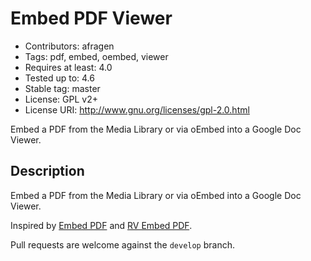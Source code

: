 # Embed PDF Viewer

* Contributors: afragen  
* Tags: pdf, embed, oembed, viewer  
* Requires at least: 4.0  
* Tested up to: 4.6 
* Stable tag: master  
* License: GPL v2+  
* License URI: http://www.gnu.org/licenses/gpl-2.0.html
  

Embed a PDF from the Media Library or via oEmbed into a Google Doc Viewer.

## Description
Embed a PDF from the Media Library or via oEmbed into a Google Doc Viewer.

Inspired by [Embed PDF](https://wordpress.org/plugins/dirtysuds-embed-pdf/) and [RV Embed PDF](https://wordpress.org/plugins/rv-embed-pdf/).

Pull requests are welcome against the `develop` branch.
